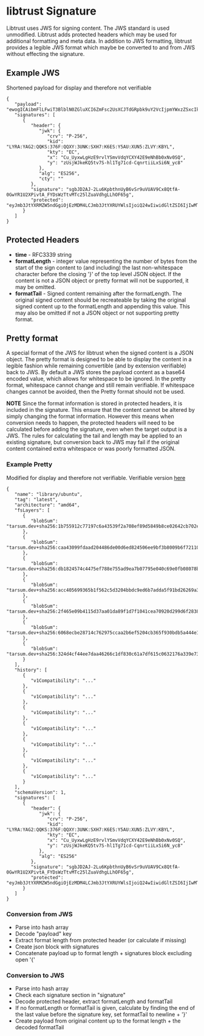 # libtrust Signature

Libtrust uses JWS for signing content.  The JWS standard
is used unmodified. Libtrust adds protected headers which may
be used for additional formatting and meta data.  In addition to
JWS formatting, libtrust provides a legible JWS format which
maybe be converted to and from JWS without effecting the
signature.

## Example JWS
Shortened payload for display and therefore not verifiable
~~~~
{
   "payload": "ewogICAibmFlLFwiT3BlblN0ZGluXCI6ZmFsc2UsXCJTdGRpbk9uY2VcIjpmYWxzZSxcIkVudlwiOm51bGwsXCJDbWRcIjpudWxsLFwiRG5zXCI6bnVsbCxcIkltYWdlXCI6XCJcIixcIlZvbHVtZXNcIjpudWxsLFwiVm9sdW1lc0Zyb21cMFwiLFwiYXJjaGl0ZWN0dXJlXCI6XCJ4ODZfNjRcIn0iCiAgICAgIH0KICAgXSwKICAgInNjaGVtYVZlcnNpb24iOiAxCn0",
   "signatures": [
      {
         "header": {
            "jwk": {
               "crv": "P-256",
               "kid": "LYRA:YAG2:QQKS:376F:QQXY:3UNK:SXH7:K6ES:Y5AU:XUN5:ZLVY:KBYL",
               "kty": "EC",
               "x": "Cu_UyxwLgHzE9rvlYSmvVdqYCXY42E9eNhBb0xNv0SQ",
               "y": "zUsjWJkeKQ5tv7S-hl1Tg71cd-CqnrtiiLxSi6N_yc8"
            },
            "alg": "ES256",
            "cty": ""
         },
         "signature": "sgbJD2AJ-2Lu6KpbthnUyB6vSr9uVUAV9Cx8QtfA-0GwYR1U2XPivtA_FYDsWzTtvMTc25lZuaVdhgLLhOF65g",
         "protected": "eyJmb3JtYXRMZW5ndGgiOjEzMDM4LCJmb3JtYXRUYWlsIjoiQ24wIiwidGltZSI6IjIwMTQtMTEtMTRUMDc6NTc6MThaIn0"
      }
   ]
}

~~~~

## Protected Headers
- **time** - RFC3339 string
- **formatLength** - integer value representing the number of bytes
from the start of the sign content to (and including) the last non-whitespace
character before the closing '}' of the top level JSON object.  If the
content is not a JSON object or pretty format will not be supported, it
may  be omitted.
- **formatTail** - Signed content remaining after the formatLength.
The original signed content should be recreateable by taking the
original signed content up to the formatLength and appending this
value.  This may also be omitted if not a JSON object or not
supporting pretty format.

## Pretty format
A special format of the JWS for libtrust when the signed content is
a JSON object.  The pretty format is designed to be able to display
the content in a legible fashion while remaining convertible (and
by extension verifiable) back to JWS.  By default a JWS stores
the payload content as a base64 encoded value, which allows for
whitespace to be ignored.  In the pretty format, whitespace
cannot change and still remain verifiable.  If whitespace changes
cannot be avoided, then the Pretty format should not be used.

**NOTE** Since the format information is stored in protected
headers, it is included in the signature.  This ensure that the
content cannot be altered by simply changing the format
information.  However this means when conversion needs to
happen, the protected headers will need to be calculated
before adding the signature, even when the target output is
a JWS. The rules for calculating the tail and length may be
applied to an existing signature, but conversion back to JWS
may fail if the original content contained extra whitespace
or was poorly formatted JSON.

### Example Pretty
Modified for display and therefore not verifiable.
Verifiable version [here](https://registry-1.docker.io/v2/manifest/library/ubuntu/latest)
~~~~
{
   "name": "library/ubuntu",
   "tag": "latest",
   "architecture": "amd64",
   "fsLayers": [
      {
         "blobSum": "tarsum.dev+sha256:1b755912c77197c6a43539f2a708ef89d5849b8ce02642cb702e47afaa8195c3"
      },
      {
         "blobSum": "tarsum.dev+sha256:caa43099fdaad204486de00d6ed824506ee9bf3b8009b6f72110beae97b949a8"
      },
      {
         "blobSum": "tarsum.dev+sha256:db1824574c4475ef788e755ad9ea7b07795e040c69e0fb08078bcf8a745c0863"
      },
      {
         "blobSum": "tarsum.dev+sha256:acc405699365b1f562c5d3204bbdc9ed6b7adda5f91bd26269a3e0dd8434b538"
      },
      {
         "blobSum": "tarsum.dev+sha256:2f465e09b4115d37aa01da89f1d7f1041cea70920d299d6f28384f156e2433a1"
      },
      {
         "blobSum": "tarsum.dev+sha256:6068ecbe28714c762975ccaa2b6ef5204cb365f930bdb5a444e1902ebe965701"
      },
      {
         "blobSum": "tarsum.dev+sha256:324d4cf44ee7daa46266c1df830c61a7df615c0632176a339e7310e34723d67a"
      }
   ],
   "history": [
      {
         "v1Compatibility": "..."
      },
      {
         "v1Compatibility": "..."
      },
      {
         "v1Compatibility": "..."
      },
      {
         "v1Compatibility": "..."
      },
      {
         "v1Compatibility": "..."
      },
      {
         "v1Compatibility": "..."
      },
      {
         "v1Compatibility": "..."
      }
   ],
   "schemaVersion": 1,
   "signatures": [
      {
         "header": {
            "jwk": {
               "crv": "P-256",
               "kid": "LYRA:YAG2:QQKS:376F:QQXY:3UNK:SXH7:K6ES:Y5AU:XUN5:ZLVY:KBYL",
               "kty": "EC",
               "x": "Cu_UyxwLgHzE9rvlYSmvVdqYCXY42E9eNhBb0xNv0SQ",
               "y": "zUsjWJkeKQ5tv7S-hl1Tg71cd-CqnrtiiLxSi6N_yc8"
            },
            "alg": "ES256"
         },
         "signature": "sgbJD2AJ-2Lu6KpbthnUyB6vSr9uVUAV9Cx8QtfA-0GwYR1U2XPivtA_FYDsWzTtvMTc25lZuaVdhgLLhOF65g",
         "protected": "eyJmb3JtYXRMZW5ndGgiOjEzMDM4LCJmb3JtYXRUYWlsIjoiQ24wIiwidGltZSI6IjIwMTQtMTEtMTRUMDc6NTc6MThaIn0"
      }
   ]
}
~~~~

### Conversion from JWS
- Parse into hash array
- Decode "payload" key
- Extract format length from protected header (or calculate if missing)
- Create json block with signatures
- Concatenate payload up to format length + signatures block excluding open '{'

### Conversion to JWS
- Parse into hash array
- Check each signature section in "signature"
- Decode protected header, extract formatLength and formatTail
- If no formatLength or formatTail is given, calculate by finding the end of the last value
before the signature key, set formatTail to newline + '}'
- Create payload from original content up to the format length + the decoded formatTail
